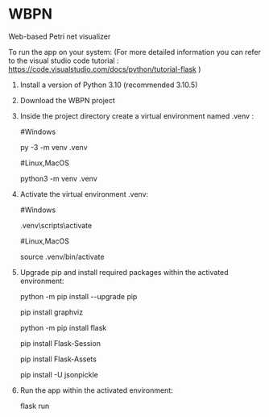 # WBPN
Web-based Petri net visualizer 

To run the app on your system:
(For more detailed information you can refer to the visual studio code tutorial :
https://code.visualstudio.com/docs/python/tutorial-flask )

1) Install a version of Python 3.10 (recommended 3.10.5)
2) Download the WBPN project
3) Inside the project directory create a virtual environment named .venv :

   #Windows
   
   py -3 -m venv .venv
   
   #Linux,MacOS
   
   python3 -m venv .venv
   
4) Activate the virtual environment .venv:

   #Windows
   
    .venv\scripts\activate
    
   #Linux,MacOS
   
    source .venv/bin/activate
    
5) Upgrade pip and install required packages within the activated environment:

   python -m pip install --upgrade pip
   
   pip install graphviz
   
   python -m pip install flask
   
   pip install Flask-Session
   
   pip install Flask-Assets
   
   pip install -U jsonpickle
   
6) Run the app within the activated environment:
   
   flask run

  
